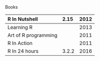 Books

| **R In Nutshell** | 2.15 | 2012 |
| :--- | :--- | :--- |
| Learning R |  | 2013 |
| Art of R programming |  | 2011 |
| R In Action |  | 2011 |
| R In 24 hours | 3.2.2 | 2016 |



